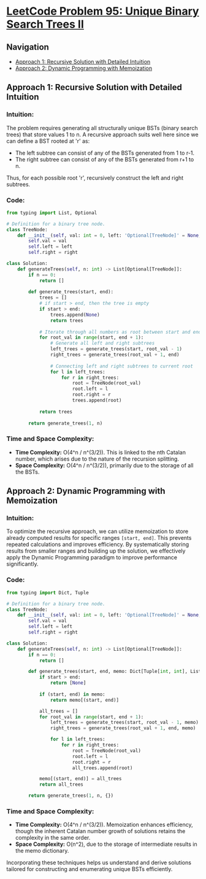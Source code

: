# [LeetCode Problem 95: Unique Binary Search Trees II](https://leetcode.com/problems/unique-binary-search-trees-ii/)

## Navigation
- [Approach 1: Recursive Solution with Detailed Intuition](#approach-1-recursive-solution)
- [Approach 2: Dynamic Programming with Memoization](#approach-2-dynamic-programming-with-memoization)

## Approach 1: Recursive Solution with Detailed Intuition

### Intuition:
The problem requires generating all structurally unique BSTs (binary search trees) that store values 1 to n. A recursive approach suits well here since we can define a BST rooted at 'r' as: 

- The left subtree can consist of any of the BSTs generated from 1 to r-1.
- The right subtree can consist of any of the BSTs generated from r+1 to n.

Thus, for each possible root 'r', recursively construct the left and right subtrees.

### Code:
```python
from typing import List, Optional

# Definition for a binary tree node.
class TreeNode:
    def __init__(self, val: int = 0, left: 'Optional[TreeNode]' = None, right: 'Optional[TreeNode]' = None):
        self.val = val
        self.left = left
        self.right = right

class Solution:
    def generateTrees(self, n: int) -> List[Optional[TreeNode]]:
        if n == 0:
            return []
        
        def generate_trees(start, end):
            trees = []
            # if start > end, then the tree is empty
            if start > end:
                trees.append(None)
                return trees
            
            # Iterate through all numbers as root between start and end
            for root_val in range(start, end + 1):
                # Generate all left and right subtrees
                left_trees = generate_trees(start, root_val - 1)
                right_trees = generate_trees(root_val + 1, end)
                
                # Connecting left and right subtrees to current root
                for l in left_trees:
                    for r in right_trees:
                        root = TreeNode(root_val)
                        root.left = l
                        root.right = r
                        trees.append(root)
            
            return trees
        
        return generate_trees(1, n)
```

### Time and Space Complexity:
- **Time Complexity:** O(4^n / n^(3/2)). This is linked to the nth Catalan number, which arises due to the nature of the recursion splitting.
- **Space Complexity:** O(4^n / n^(3/2)), primarily due to the storage of all the BSTs.

## Approach 2: Dynamic Programming with Memoization

### Intuition:
To optimize the recursive approach, we can utilize memoization to store already computed results for specific ranges `[start, end]`. This prevents repeated calculations and improves efficiency. By systematically storing results from smaller ranges and building up the solution, we effectively apply the Dynamic Programming paradigm to improve performance significantly.

### Code:
```python
from typing import Dict, Tuple

# Definition for a binary tree node.
class TreeNode:
    def __init__(self, val: int = 0, left: 'Optional[TreeNode]' = None, right: 'Optional[TreeNode]' = None):
        self.val = val
        self.left = left
        self.right = right

class Solution:
    def generateTrees(self, n: int) -> List[Optional[TreeNode]]:
        if n == 0:
            return []

        def generate_trees(start, end, memo: Dict[Tuple[int, int], List[Optional[TreeNode]]]):
            if start > end:
                return [None]
            
            if (start, end) in memo:
                return memo[(start, end)]

            all_trees = []
            for root_val in range(start, end + 1):
                left_trees = generate_trees(start, root_val - 1, memo)
                right_trees = generate_trees(root_val + 1, end, memo)

                for l in left_trees:
                    for r in right_trees:
                        root = TreeNode(root_val)
                        root.left = l
                        root.right = r
                        all_trees.append(root)

            memo[(start, end)] = all_trees
            return all_trees

        return generate_trees(1, n, {})

```

### Time and Space Complexity:
- **Time Complexity:** O(4^n / n^(3/2)). Memoization enhances efficiency, though the inherent Catalan number growth of solutions retains the complexity in the same order.
- **Space Complexity:** O(n^2), due to the storage of intermediate results in the memo dictionary.

Incorporating these techniques helps us understand and derive solutions tailored for constructing and enumerating unique BSTs efficiently.

